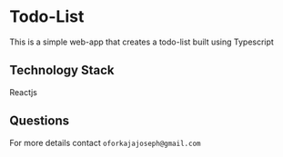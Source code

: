 # Todo-List

This is a simple web-app that creates a todo-list built using Typescript
## Technology Stack

Reactjs

## Questions

For more details contact  `oforkajajoseph@gmail.com`
